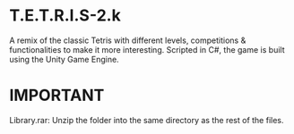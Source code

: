 # T.E.T.R.I.S-2.k
A remix of the classic Tetris with different levels, competitions &amp; functionalities to make it more interesting. Scripted in C#, the game is built using the Unity Game Engine.
 
 
 
 
 
 
 
 
# IMPORTANT
Library.rar: Unzip the folder into the same directory as the rest of the files.
